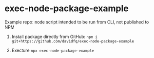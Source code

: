 # exec-node-package-example

Example repo: node script intended to be run from CLI, not published to NPM

1. Install package directly from GitHub:
`npm i git+https://github.com/davidfq/exec-node-package-example`

2. Execture
`npx exec-node-package-example`
